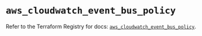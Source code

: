 # `aws_cloudwatch_event_bus_policy`

Refer to the Terraform Registry for docs: [`aws_cloudwatch_event_bus_policy`](https://registry.terraform.io/providers/hashicorp/aws/5.94.1/docs/resources/cloudwatch_event_bus_policy).

